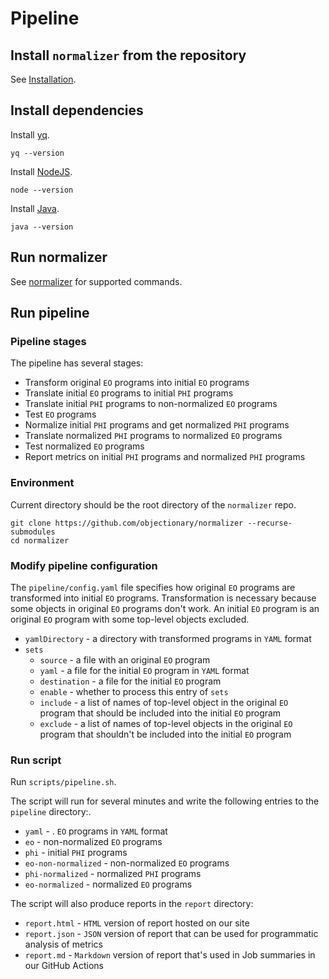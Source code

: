 # Pipeline

## Install `normalizer` from the repository

See [Installation](./installation.md).

## Install dependencies

Install [yq](https://github.com/mikefarah/yq).

```$ as console
yq --version
```

Install [NodeJS](https://nodejs.org/en).

```$ as console
node --version
```

Install [Java](https://www.java.com/en/download/help/download_options.html).

```$ as console
java --version
```

## Run normalizer

See [normalizer](./normalizer.md) for supported commands.

## Run pipeline

### Pipeline stages

The pipeline has several stages:

- Transform original `EO` programs into initial `EO` programs
- Translate initial `EO` programs to initial `PHI` programs
- Translate initial `PHI` programs to non-normalized `EO` programs
- Test `EO` programs
- Normalize initial `PHI` programs and get normalized `PHI` programs
- Translate normalized `PHI` programs to normalized `EO` programs
- Test normalized `EO` programs
- Report metrics on initial `PHI` programs and normalized `PHI` programs

### Environment

Current directory should be the root directory of the `normalizer` repo.

```console
git clone https://github.com/objectionary/normalizer --recurse-submodules
cd normalizer
```

### Modify pipeline configuration

The `pipeline/config.yaml` file specifies how original `EO` programs are transformed into initial `EO` programs.
Transformation is necessary because some objects in original `EO` programs don't work.
An initial `EO` program is an original `EO` program with some top-level objects excluded.

- `yamlDirectory` - a directory with transformed programs in `YAML` format
- `sets`
  - `source` - a file with an original `EO` program
  - `yaml` - a file for the initial `EO` program in `YAML` format
  - `destination` - a file for the initial `EO` program
  - `enable` - whether to process this entry of `sets`
  - `include` - a list of names of top-level object in the original `EO` program that should be included into the initial `EO` program
  - `exclude` - a list of names of top-level objects in the original `EO` program that shouldn't be included into the initial `EO` program

### Run script

Run `scripts/pipeline.sh`.

The script will run for several minutes and write the following entries to the `pipeline` directory:.

- `yaml` - . `EO` programs in `YAML` format
- `eo` - non-normalized `EO` programs
- `phi` - initial `PHI` programs
- `eo-non-normalized` - non-normalized `EO` programs
- `phi-normalized` - normalized `PHI` programs
- `eo-normalized` - normalized `EO` programs

The script will also produce reports in the `report` directory:

- `report.html` - `HTML` version of report hosted on our site
- `report.json` - `JSON` version of report that can be used for programmatic analysis of metrics
- `report.md` - `Markdown` version of report that's used in Job summaries in our GitHub Actions
